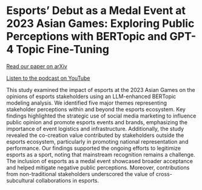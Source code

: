 # Esports’ Debut as a Medal Event at 2023 Asian Games: Exploring Public Perceptions with BERTopic and GPT-4 Topic Fine-Tuning
[Read our paper on arXiv](https://arxiv.org/abs/2409.18798)

[Listen to the podcast on YouTube](https://youtu.be/OGSWYdjpHUE?si=aHvkme2pN-shV_b5)

This study examined the impact of esports at the 2023 Asian Games on the opinions of esports stakeholders using an LLM-enhanced BERTopic modeling analysis. We identified five major themes representing stakeholder perceptions within and beyond the esports ecosystem. Key findings highlighted the strategic use of social media marketing to influence public opinion and promote esports events and brands, emphasizing the importance of event logistics and infrastructure. Additionally, the study revealed the co-creation value contributed by stakeholders outside the esports ecosystem, particularly in promoting national representation and performance. Our findings supported the ongoing efforts to legitimize esports as a sport, noting that mainstream recognition remains a challenge. The inclusion of esports as a medal event showcased broader acceptance and helped mitigate negative public perceptions. Moreover, contributions from non-traditional stakeholders underscored the value of cross-subcultural collaborations in esports.
